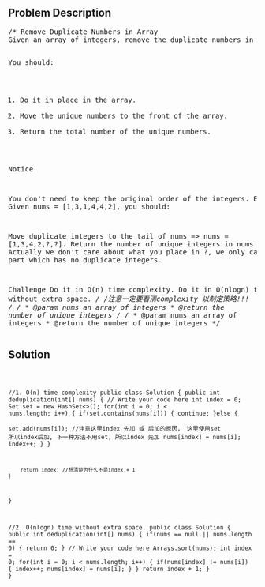 <!--
<style>
  body { font-family: Arial, sans-serif; }
  .container { max-width: 100%; margin: 0 auto; padding: 10px; }
  .comment-block { background-color: #f9f9f9; padding: 10px; border-left: 5px solid #ccc; width: 200px; margin: 20px auto; overflow-wrap: break-word; white-space: pre-wrap; }
  .code-block { background-color: #f4f4f4; padding: 10px; border: 1px solid #ddd; width: 50%; margin: 20px auto; overflow-wrap: break-word; white-space: pre-wrap; }
</style>
-->

<div class='container'>
<h2>Problem Description</h2>
<div class='comment-block'>
<pre>
/* Remove Duplicate Numbers in Array
Given an array of integers, remove the duplicate numbers in it.

You should:
1. Do it in place in the array.
2. Move the unique numbers to the front of the array.
3. Return the total number of the unique numbers.

 Notice

You don't need to keep the original order of the integers.
Example
Given nums = [1,3,1,4,4,2], you should:

Move duplicate integers to the tail of nums => nums = [1,3,4,2,?,?].
Return the number of unique integers in nums => 4.
Actually we don't care about what you place in ?, we only care about the part which has no duplicate integers.

Challenge 
Do it in O(n) time complexity.
Do it in O(nlogn) time without extra space.
*/
/*注意一定要看清complexity 以制定策略!!!
*/
    /**
     * @param nums an array of integers
     * @return the number of unique integers
     */
    /**
     * @param nums an array of integers
     * @return the number of unique integers
     */
</pre>
</div>

<h2>Solution</h2>
<div class='code-block'>
<pre><code class='language-java'>


//1. O(n) time complexity
public class Solution {
    public int deduplication(int[] nums) {
        // Write your code here
        int index = 0;
        Set<Integer> set = new HashSet<>();
        for(int i = 0; i < nums.length; i++) {
            if(set.contains(nums[i])) {
                continue;
            }else {  
                set.add(nums[i]);   //注意这里index 先加 或 后加的原因， 这里使用set 所以index后加, 下一种方法不用set, 所以index 先加
                nums[index] = nums[i];
                index++;
            }
        }
        
        return index; //想清楚为什么不是index + 1
    }
}

//2. O(nlogn) time without extra space.
public class Solution {
    public int deduplication(int[] nums) {
        if(nums == null || nums.length == 0) {
            return 0;
        }
        // Write your code here
        Arrays.sort(nums);
        int index = 0;
        for(int i = 0; i < nums.length; i++) {
            if(nums[index] != nums[i]) {
                index++;
                nums[index] = nums[i];
            }
        }
        return index + 1;
    }
}</code></pre>
</div>
</div>
